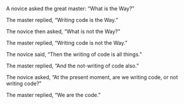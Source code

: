 A novice asked the great master: “What is the Way?”

The master replied, “Writing code is the Way.”

The novice then asked, “What is not the Way?”

The master replied, “Writing code is not the Way.”

The novice said, “Then the writing of code is all things.”

The master replied, “And the not-writing of code also.”

The novice asked, “At the present moment, are we writing
code, or not writing code?”

The master replied, “We are the code.”

